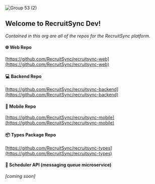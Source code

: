 ![Group 53 (2)](https://github.com/user-attachments/assets/9a1e110d-a069-4cfb-802a-bc71b111217f)

## Welcome to RecruitSync Dev!

_Contained in this org are all of the repos for the RecruitSync platform._

#### 🌐 Web Repo
[https://github.com/RecruitSync/recruitsync-web](https://github.com/RecruitSync/recruitsync-web)

#### 💻 Backend Repo
[https://github.com/RecruitSync/recruitsync-backend](https://github.com/RecruitSync/recruitsync-backend)

#### 📲 Mobile Repo
[https://github.com/RecruitSync/recruitsync-mobile](https://github.com/RecruitSync/recruitsync-mobile)

#### 📦 Types Package Repo
[https://github.com/RecruitSync/recruitsync-types](https://github.com/RecruitSync/recruitsync-types)

#### 📆 Scheduler API (messaging queue microservice)
_[coming soon]_
